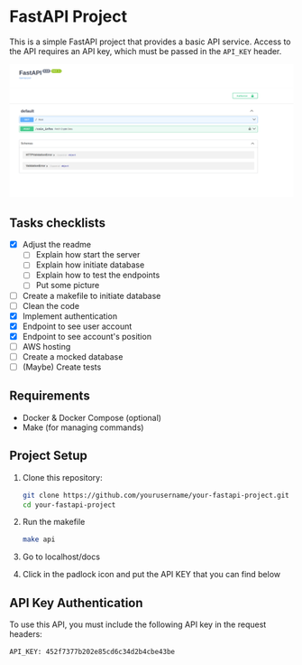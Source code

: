 # FastAPI Project

This is a simple FastAPI project that provides a basic API service. Access to the API requires an API key, which must be passed in the `API_KEY` header.

![ Preview of the API](coin_api.png)

## Tasks checklists

- [x] Adjust the readme
  - [ ] Explain how start the server
  - [ ] Explain how initiate database
  - [ ] Explain how to test the endpoints
  - [ ] Put some picture
- [ ] Create a makefile to initiate database
- [ ] Clean the code
- [x] Implement authentication
- [x] Endpoint to see user account
- [x] Endpoint to see account's position
- [ ] AWS hosting
- [ ] Create a mocked database
- [ ] (Maybe) Create tests 

## Requirements

- Docker & Docker Compose (optional)
- Make (for managing commands)

## Project Setup

1. Clone this repository:

    ```bash
    git clone https://github.com/yourusername/your-fastapi-project.git
    cd your-fastapi-project
    ```

2. Run the makefile

    ```bash
    make api
    ```
3. Go to localhost/docs

4. Click in the padlock icon and put the API KEY that you can find below    


## API Key Authentication

To use this API, you must include the following API key in the request headers:

```text
API_KEY: 452f7377b202e85cd6c34d2b4cbe43be
```